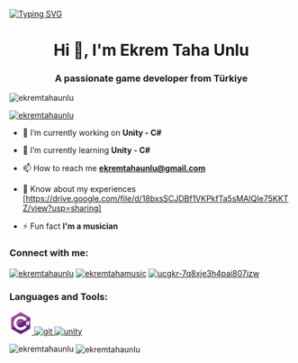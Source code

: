 
<a href="https://git.io/typing-svg"><img src="https://readme-typing-svg.herokuapp.com?font=Fira+Code&pause=1000&color=2EF78A&background=FFFFFF00&center=true&width=435&lines=Welcome+Stranger!" alt="Typing SVG" /></a>
<h1 align="center">Hi 👋, I'm Ekrem Taha Unlu</h1>
<h3 align="center">A passionate game developer from Türkiye</h3>

<p align="left"> <img src="https://komarev.com/ghpvc/?username=ekremtahaunlu&label=Profile%20views&color=0e75b6&style=flat" alt="ekremtahaunlu" /> </p>

<p align="left"> <a href="https://github.com/ryo-ma/github-profile-trophy"><img src="https://github-profile-trophy.vercel.app/?username=ekremtahaunlu" alt="ekremtahaunlu" /></a> </p>

- 🔭 I’m currently working on **Unity - C#**

- 🌱 I’m currently learning **Unity - C#**

- 📫 How to reach me **ekremtahaunlu@gmail.com**

- 📄 Know about my experiences [https://drive.google.com/file/d/18bxsSCJDBf1VKPkfTa5sMAIQIe75KKTZ/view?usp=sharing] 

- ⚡ Fun fact **I'm a musician**

<h3 align="left">Connect with me:</h3>
<p align="left">
<a href="https://linkedin.com/in/ekremtahaunlu" target="blank"><img align="center" src="https://raw.githubusercontent.com/rahuldkjain/github-profile-readme-generator/master/src/images/icons/Social/linked-in-alt.svg" alt="ekremtahaunlu" height="30" width="40" /></a>
<a href="https://instagram.com/ekremtahamusic" target="blank"><img align="center" src="https://raw.githubusercontent.com/rahuldkjain/github-profile-readme-generator/master/src/images/icons/Social/instagram.svg" alt="ekremtahamusic" height="30" width="40" /></a>
<a href="https://www.youtube.com/channel/UCgkr-7q8XjE3H4PAI807izw" target="blank"><img align="center" src="https://raw.githubusercontent.com/rahuldkjain/github-profile-readme-generator/master/src/images/icons/Social/youtube.svg" alt="ucgkr-7q8xje3h4pai807izw" height="30" width="40" /></a>

<h3 align="left">Languages and Tools:</h3>
<p align="left"> <a href="https://www.w3schools.com/cs/" target="_blank" rel="noreferrer"> <img src="https://raw.githubusercontent.com/devicons/devicon/master/icons/csharp/csharp-original.svg" alt="csharp" width="40" height="40"/> </a> <a href="https://git-scm.com/" target="_blank" rel="noreferrer"> <img src="https://www.vectorlogo.zone/logos/git-scm/git-scm-icon.svg" alt="git" width="40" height="40"/> <a href="https://unity.com/" target="_blank" rel="noreferrer"> <img src="https://www.vectorlogo.zone/logos/unity3d/unity3d-icon.svg" alt="unity" width="40" height="40"/> </a> </p>

<p><img align="left" src="https://github-readme-stats.vercel.app/api/top-langs?username=ekremtahaunlu&show_icons=true&locale=en&layout=compact" alt="ekremtahaunlu" /></p>

<p>&nbsp;<img align="center" src="https://github-readme-stats.vercel.app/api?username=ekremtahaunlu&show_icons=true&locale=en" alt="ekremtahaunlu" /></p>


